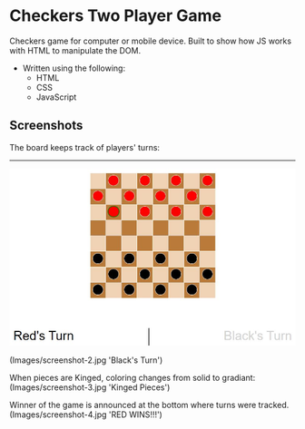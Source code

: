 # Checkers Two Player Game

Checkers game for computer or mobile device. Built to show how JS works with HTML to manipulate the DOM.

* Written using the following:
    * HTML
    * CSS
    * JavaScript

## Screenshots

The board keeps track of players' turns: 
<hr />
<img src = 'https://github.com/BsgauthierWebDev/Checkers/blob/master/Images/screenshot-1.jpg'>

(Images/screenshot-2.jpg 'Black's Turn')

When pieces are Kinged, coloring changes from solid to gradiant: (Images/screenshot-3.jpg 'Kinged Pieces')

Winner of the game is announced at the bottom where turns were tracked. (Images/screenshot-4.jpg 'RED WINS!!!')